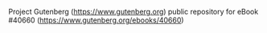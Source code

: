 Project Gutenberg (https://www.gutenberg.org) public repository for eBook #40660 (https://www.gutenberg.org/ebooks/40660)
